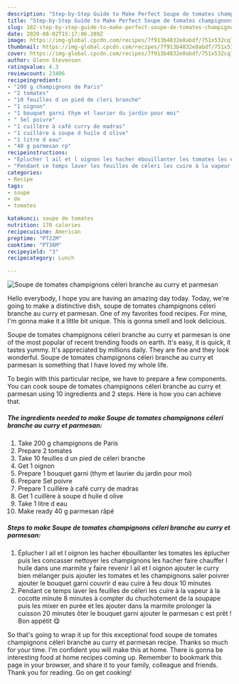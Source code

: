 ```yaml
---
description: "Step-by-Step Guide to Make Perfect Soupe de tomates champignons céleri branche au curry et parmesan"
title: "Step-by-Step Guide to Make Perfect Soupe de tomates champignons céleri branche au curry et parmesan"
slug: 182-step-by-step-guide-to-make-perfect-soupe-de-tomates-champignons-celeri-branche-au-curry-et-parmesan
date: 2020-08-02T15:17:06.209Z
image: https://img-global.cpcdn.com/recipes/7f913b4832e8abdf/751x532cq70/soupe-de-tomates-champignons-celeri-branche-au-curry-et-parmesan-photo-principale-de-la-recette.jpg
thumbnail: https://img-global.cpcdn.com/recipes/7f913b4832e8abdf/751x532cq70/soupe-de-tomates-champignons-celeri-branche-au-curry-et-parmesan-photo-principale-de-la-recette.jpg
cover: https://img-global.cpcdn.com/recipes/7f913b4832e8abdf/751x532cq70/soupe-de-tomates-champignons-celeri-branche-au-curry-et-parmesan-photo-principale-de-la-recette.jpg
author: Glenn Stevenson
ratingvalue: 4.3
reviewcount: 23406
recipeingredient:
- "200 g champignons de Paris"
- "2 tomates"
- "10 feuilles d un pied de cleri branche"
- "1 oignon"
- "1 bouquet garni thym et laurier du jardin pour moi"
- " Sel poivre"
- "1 cuillère à café curry de madras"
- "1 cuillère à soupe d huile d olive"
- "1 litre d eau"
- "40 g parmesan rp"
recipeinstructions:
- "Éplucher l ail et l oignon les hacher ébouillanter les tomates les éplucher puis les concasser nettoyer les champignons les hacher faire chauffer l huile dans une marmite y faire revenir l ail et l oignon ajouter le curry bien mélanger puis ajouter les tomates et les champignons saler poivrer ajouter le bouquet garni couvrir d eau cuire à feu doux 10 minutes"
- "Pendant ce temps laver les feuilles de céleri les cuire à la vapeur à la cocotte minute 8 minutes à compter du chuchotement de la soupape puis les mixer en purée et les ajouter dans la marmite prolonger la cuisson 20 minutes ôter le bouquet garni ajouter le parmesan c est prêt ! Bon appétit 😋"
categories:
- Recipe
tags:
- soupe
- de
- tomates

katakunci: soupe de tomates 
nutrition: 170 calories
recipecuisine: American
preptime: "PT22M"
cooktime: "PT36M"
recipeyield: "3"
recipecategory: Lunch

---
```



![Soupe de tomates champignons céleri branche au curry et parmesan](https://img-global.cpcdn.com/recipes/7f913b4832e8abdf/751x532cq70/soupe-de-tomates-champignons-celeri-branche-au-curry-et-parmesan-photo-principale-de-la-recette.jpg)

Hello everybody, I hope you are having an amazing day today. Today, we're going to make a distinctive dish, soupe de tomates champignons céleri branche au curry et parmesan. One of my favorites food recipes. For mine, I'm gonna make it a little bit unique. This is gonna smell and look delicious.



Soupe de tomates champignons céleri branche au curry et parmesan is one of the most popular of recent trending foods on earth. It's easy, it is quick, it tastes yummy. It's appreciated by millions daily. They are fine and they look wonderful. Soupe de tomates champignons céleri branche au curry et parmesan is something that I have loved my whole life.


To begin with this particular recipe, we have to prepare a few components. You can cook soupe de tomates champignons céleri branche au curry et parmesan using 10 ingredients and 2 steps. Here is how you can achieve that.

<!--inarticleads1-->

##### The ingredients needed to make Soupe de tomates champignons céleri branche au curry et parmesan:

1. Take 200 g champignons de Paris
1. Prepare 2 tomates
1. Take 10 feuilles d un pied de céleri branche
1. Get 1 oignon
1. Prepare 1 bouquet garni (thym et laurier du jardin pour moi)
1. Prepare  Sel poivre
1. Prepare 1 cuillère à café curry de madras
1. Get 1 cuillère à soupe d huile d olive
1. Take 1 litre d eau
1. Make ready 40 g parmesan râpé




<!--inarticleads2-->

##### Steps to make Soupe de tomates champignons céleri branche au curry et parmesan:

1. Éplucher l ail et l oignon les hacher ébouillanter les tomates les éplucher puis les concasser nettoyer les champignons les hacher faire chauffer l huile dans une marmite y faire revenir l ail et l oignon ajouter le curry bien mélanger puis ajouter les tomates et les champignons saler poivrer ajouter le bouquet garni couvrir d eau cuire à feu doux 10 minutes
1. Pendant ce temps laver les feuilles de céleri les cuire à la vapeur à la cocotte minute 8 minutes à compter du chuchotement de la soupape puis les mixer en purée et les ajouter dans la marmite prolonger la cuisson 20 minutes ôter le bouquet garni ajouter le parmesan c est prêt ! Bon appétit 😋




So that's going to wrap it up for this exceptional food soupe de tomates champignons céleri branche au curry et parmesan recipe. Thanks so much for your time. I'm confident you will make this at home. There is gonna be interesting food at home recipes coming up. Remember to bookmark this page in your browser, and share it to your family, colleague and friends. Thank you for reading. Go on get cooking!
